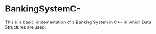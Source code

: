 # BankingSystemC-
This is a basic implementation of a Banking System in C++ in which Data Structures are used.
